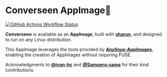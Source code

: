 # Converseen AppImage🐧
[![GitHub Actions Workflow Status](https://img.shields.io/github/actions/workflow/status/faster3ck/Converseen/build-appimage-release.yaml)](https://github.com/Faster3ck/Converseen/releases/latest)

**Converseen** is available as an **AppImage**, built with **[sharun](https://github.com/VHSgunzo/sharun)**, and designed to run on any Linux distribution.

This AppImage leverages the tools provided by **[Anylinux-AppImages](https://github.com/pkgforge-dev/Anylinux-AppImages)**, enabling the creation of AppImages without requiring FUSE.

Acknowledgments to **[@ivan-hc](https://github.com/ivan-hc)** and **[@Samueru-sama](https://github.com/Samueru-sama)** for their kind contributions.
